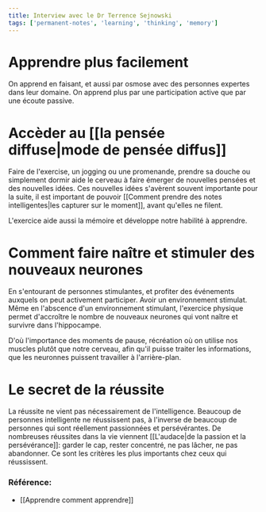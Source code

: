 ```yaml
---
title: Interview avec le Dr Terrence Sejnowski
tags: ['permanent-notes', 'learning', 'thinking', 'memory']
---
```


# Apprendre plus facilement
On apprend en faisant, et aussi par osmose avec des personnes expertes dans leur domaine. On apprend plus par une participation active que par une écoute passive.

# Accèder au [[la pensée diffuse|mode de pensée diffus]]
Faire de l'exercise, un jogging ou une promenande, prendre sa douche ou simplement dormir aide le cerveau à faire émerger de nouvelles pensées et des nouvelles idées. Ces nouvelles idées s'avèrent souvent importante pour la suite, il est important de pouvoir [[Comment prendre des notes intelligentes|les capturer sur le moment]], avant qu'elles ne filent.

L'exercice aide aussi la mémoire et développe notre habilité à apprendre.

# Comment faire naître et stimuler des nouveaux neurones
En s'entourant de personnes stimulantes, et profiter des événements auxquels on peut activement participer. Avoir un environnement stimulat. Même en l'abscence d'un environnement stimulant, l'exercice physique permet d'accroître le nombre de nouveaux neurones qui vont naître et survivre dans l'hippocampe.

D'où l'importance des moments de pause, récréation où on utilise nos muscles plutôt que notre cerveau, afin qu'il puisse traiter les informations, que les neuronnes puissent travailler à l'arrière-plan.

# Le secret de la réussite
La réussite ne vient pas nécessairement de l'intelligence. Beaucoup de personnes intelligente ne réussissent pas, à l'inverse de beaucoup de personnes qui sont réellement passionnées et persévérantes. De nombreuses réussites dans la vie viennent [[L'audace|de la passion et la persévérance]]: garder le cap, rester concentré, ne pas lâcher, ne pas abandonner. Ce sont les critères les plus importants chez ceux qui réussissent.


### Référence: 
- [[Apprendre comment apprendre]]